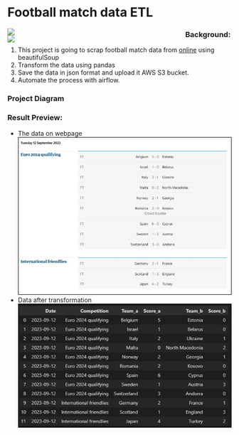 # Football match data ETL

<p><img src="https://upload.wikimedia.org/wikipedia/commons/d/de/AirflowLogo.png" align="left"  width="400" />
<img src="https://miro.medium.com/v2/resize:fit:750/1*q6F0j8HFHd8jeYXyQBqrCQ.jpeg" align="left"  width="400" />
<p>
  
### Background:
1. This project is going to scrap football match data from [online](https://www.theguardian.com/football/results) using beautifulSoup
2. Transform the data using pandas
3. Save the data in json format and upload it AWS S3 bucket.
4. Automate the process with airflow.

### Project Diagram


### Result Preview:
- The data on webpage 
![data on webpage](https://github.com/taijackt/football_match_airflow_pipeline/blob/main/screenshots/raw_data.jpg)
- Data after transformation
![transformed data](https://github.com/taijackt/football_match_airflow_pipeline/blob/main/screenshots/transformed_data.jpg)

